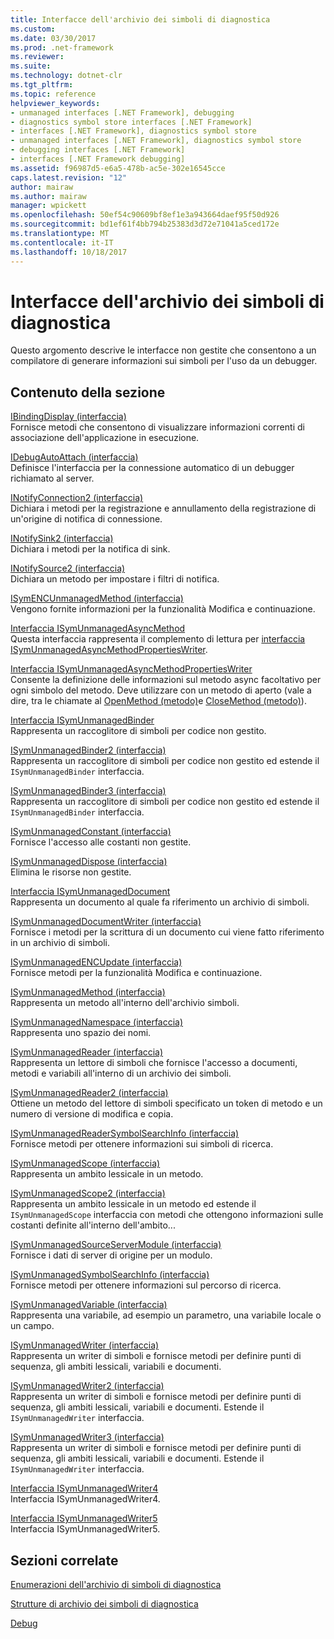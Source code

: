 ```yaml
---
title: Interfacce dell'archivio dei simboli di diagnostica
ms.custom: 
ms.date: 03/30/2017
ms.prod: .net-framework
ms.reviewer: 
ms.suite: 
ms.technology: dotnet-clr
ms.tgt_pltfrm: 
ms.topic: reference
helpviewer_keywords:
- unmanaged interfaces [.NET Framework], debugging
- diagnostics symbol store interfaces [.NET Framework]
- interfaces [.NET Framework], diagnostics symbol store
- unmanaged interfaces [.NET Framework], diagnostics symbol store
- debugging interfaces [.NET Framework]
- interfaces [.NET Framework debugging]
ms.assetid: f96987d5-e6a5-478b-ac5e-302e16545cce
caps.latest.revision: "12"
author: mairaw
ms.author: mairaw
manager: wpickett
ms.openlocfilehash: 50ef54c90609bf8ef1e3a943664daef95f50d926
ms.sourcegitcommit: bd1ef61f4bb794b25383d3d72e71041a5ced172e
ms.translationtype: MT
ms.contentlocale: it-IT
ms.lasthandoff: 10/18/2017
---
```

# <a name="diagnostics-symbol-store-interfaces"></a>Interfacce dell'archivio dei simboli di diagnostica
Questo argomento descrive le interfacce non gestite che consentono a un compilatore di generare informazioni sui simboli per l'uso da un debugger.  
  
## <a name="in-this-section"></a>Contenuto della sezione  
 [IBindingDisplay (interfaccia)](../../../../docs/framework/unmanaged-api/diagnostics/ibindingdisplay-interface.md)  
 Fornisce metodi che consentono di visualizzare informazioni correnti di associazione dell'applicazione in esecuzione.  
  
 [IDebugAutoAttach (interfaccia)](../../../../docs/framework/unmanaged-api/diagnostics/idebugautoattach-interface.md)  
 Definisce l'interfaccia per la connessione automatico di un debugger richiamato al server.  
  
 [INotifyConnection2 (interfaccia)](../../../../docs/framework/unmanaged-api/diagnostics/inotifyconnection2-interface.md)  
 Dichiara i metodi per la registrazione e annullamento della registrazione di un'origine di notifica di connessione.  
  
 [INotifySink2 (interfaccia)](../../../../docs/framework/unmanaged-api/diagnostics/inotifysink2-interface.md)  
 Dichiara i metodi per la notifica di sink.  
  
 [INotifySource2 (interfaccia)](../../../../docs/framework/unmanaged-api/diagnostics/inotifysource2-interface.md)  
 Dichiara un metodo per impostare i filtri di notifica.  
  
 [ISymENCUnmanagedMethod (interfaccia)](../../../../docs/framework/unmanaged-api/diagnostics/isymencunmanagedmethod-interface.md)  
 Vengono fornite informazioni per la funzionalità Modifica e continuazione.  
  
 [Interfaccia ISymUnmanagedAsyncMethod](../../../../docs/framework/unmanaged-api/diagnostics/isymunmanagedasyncmethod-interface.md)  
 Questa interfaccia rappresenta il complemento di lettura per [interfaccia ISymUnmanagedAsyncMethodPropertiesWriter](../../../../docs/framework/unmanaged-api/diagnostics/isymunmanagedasyncmethodpropertieswriter-interface.md).  
  
 [Interfaccia ISymUnmanagedAsyncMethodPropertiesWriter](../../../../docs/framework/unmanaged-api/diagnostics/isymunmanagedasyncmethodpropertieswriter-interface.md)  
 Consente la definizione delle informazioni sul metodo async facoltativo per ogni simbolo del metodo. Deve utilizzare con un metodo di aperto (vale a dire, tra le chiamate al [OpenMethod (metodo)](../../../../docs/framework/unmanaged-api/diagnostics/isymunmanagedwriter-openmethod-method.md)e [CloseMethod (metodo)](../../../../docs/framework/unmanaged-api/diagnostics/isymunmanagedwriter-closemethod-method.md)).  
  
 [Interfaccia ISymUnmanagedBinder](../../../../docs/framework/unmanaged-api/diagnostics/isymunmanagedbinder-interface.md)  
 Rappresenta un raccoglitore di simboli per codice non gestito.  
  
 [ISymUnmanagedBinder2 (interfaccia)](../../../../docs/framework/unmanaged-api/diagnostics/isymunmanagedbinder2-interface.md)  
 Rappresenta un raccoglitore di simboli per codice non gestito ed estende il `ISymUnmanagedBinder` interfaccia.  
  
 [ISymUnmanagedBinder3 (interfaccia)](../../../../docs/framework/unmanaged-api/diagnostics/isymunmanagedbinder3-interface.md)  
 Rappresenta un raccoglitore di simboli per codice non gestito ed estende il `ISymUnmanagedBinder` interfaccia.  
  
 [ISymUnmanagedConstant (interfaccia)](../../../../docs/framework/unmanaged-api/diagnostics/isymunmanagedconstant-interface.md)  
 Fornisce l'accesso alle costanti non gestite.  
  
 [ISymUnmanagedDispose (interfaccia)](../../../../docs/framework/unmanaged-api/diagnostics/isymunmanageddispose-interface.md)  
 Elimina le risorse non gestite.  
  
 [Interfaccia ISymUnmanagedDocument](../../../../docs/framework/unmanaged-api/diagnostics/isymunmanageddocument-interface.md)  
 Rappresenta un documento al quale fa riferimento un archivio di simboli.  
  
 [ISymUnmanagedDocumentWriter (interfaccia)](../../../../docs/framework/unmanaged-api/diagnostics/isymunmanageddocumentwriter-interface.md)  
 Fornisce i metodi per la scrittura di un documento cui viene fatto riferimento in un archivio di simboli.  
  
 [ISymUnmanagedENCUpdate (interfaccia)](../../../../docs/framework/unmanaged-api/diagnostics/isymunmanagedencupdate-interface.md)  
 Fornisce metodi per la funzionalità Modifica e continuazione.  
  
 [ISymUnmanagedMethod (interfaccia)](../../../../docs/framework/unmanaged-api/diagnostics/isymunmanagedmethod-interface.md)  
 Rappresenta un metodo all'interno dell'archivio simboli.  
  
 [ISymUnmanagedNamespace (interfaccia)](../../../../docs/framework/unmanaged-api/diagnostics/isymunmanagednamespace-interface.md)  
 Rappresenta uno spazio dei nomi.  
  
 [ISymUnmanagedReader (interfaccia)](../../../../docs/framework/unmanaged-api/diagnostics/isymunmanagedreader-interface.md)  
 Rappresenta un lettore di simboli che fornisce l'accesso a documenti, metodi e variabili all'interno di un archivio dei simboli.  
  
 [ISymUnmanagedReader2 (interfaccia)](../../../../docs/framework/unmanaged-api/diagnostics/isymunmanagedreader2-interface.md)  
 Ottiene un metodo del lettore di simboli specificato un token di metodo e un numero di versione di modifica e copia.  
  
 [ISymUnmanagedReaderSymbolSearchInfo (interfaccia)](../../../../docs/framework/unmanaged-api/diagnostics/isymunmanagedreadersymbolsearchinfo-interface.md)  
 Fornisce metodi per ottenere informazioni sui simboli di ricerca.  
  
 [ISymUnmanagedScope (interfaccia)](../../../../docs/framework/unmanaged-api/diagnostics/isymunmanagedscope-interface.md)  
 Rappresenta un ambito lessicale in un metodo.  
  
 [ISymUnmanagedScope2 (interfaccia)](../../../../docs/framework/unmanaged-api/diagnostics/isymunmanagedscope2-interface.md)  
 Rappresenta un ambito lessicale in un metodo ed estende il `ISymUnmanagedScope` interfaccia con metodi che ottengono informazioni sulle costanti definite all'interno dell'ambito...  
  
 [ISymUnmanagedSourceServerModule (interfaccia)](../../../../docs/framework/unmanaged-api/diagnostics/isymunmanagedsourceservermodule-interface.md)  
 Fornisce i dati di server di origine per un modulo.  
  
 [ISymUnmanagedSymbolSearchInfo (interfaccia)](../../../../docs/framework/unmanaged-api/diagnostics/isymunmanagedsymbolsearchinfo-interface.md)  
 Fornisce metodi per ottenere informazioni sul percorso di ricerca.  
  
 [ISymUnmanagedVariable (interfaccia)](../../../../docs/framework/unmanaged-api/diagnostics/isymunmanagedvariable-interface.md)  
 Rappresenta una variabile, ad esempio un parametro, una variabile locale o un campo.  
  
 [ISymUnmanagedWriter (interfaccia)](../../../../docs/framework/unmanaged-api/diagnostics/isymunmanagedwriter-interface.md)  
 Rappresenta un writer di simboli e fornisce metodi per definire punti di sequenza, gli ambiti lessicali, variabili e documenti.  
  
 [ISymUnmanagedWriter2 (interfaccia)](../../../../docs/framework/unmanaged-api/diagnostics/isymunmanagedwriter2-interface.md)  
 Rappresenta un writer di simboli e fornisce metodi per definire punti di sequenza, gli ambiti lessicali, variabili e documenti. Estende il `ISymUnmanagedWriter` interfaccia.  
  
 [ISymUnmanagedWriter3 (interfaccia)](../../../../docs/framework/unmanaged-api/diagnostics/isymunmanagedwriter3-interface.md)  
 Rappresenta un writer di simboli e fornisce metodi per definire punti di sequenza, gli ambiti lessicali, variabili e documenti. Estende il `ISymUnmanagedWriter` interfaccia.  
  
 [Interfaccia ISymUnmanagedWriter4](../../../../docs/framework/unmanaged-api/diagnostics/isymunmanagedwriter4-interface.md)  
 Interfaccia ISymUnmanagedWriter4.  
  
 [Interfaccia ISymUnmanagedWriter5](../../../../docs/framework/unmanaged-api/diagnostics/isymunmanagedwriter5-interface.md)  
 Interfaccia ISymUnmanagedWriter5.  
  
## <a name="related-sections"></a>Sezioni correlate  
 [Enumerazioni dell'archivio di simboli di diagnostica](../../../../docs/framework/unmanaged-api/diagnostics/diagnostics-symbol-store-enumerations.md)  
  
 [Strutture di archivio dei simboli di diagnostica](../../../../docs/framework/unmanaged-api/diagnostics/diagnostics-symbol-store-structures.md)  
  
 [Debug](../../../../docs/framework/unmanaged-api/debugging/index.md)
